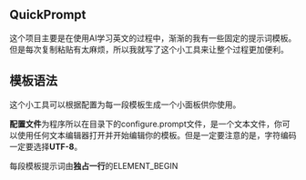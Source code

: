 ## QuickPrompt 

这个项目主要是在使用AI学习英文的过程中，渐渐的我有一些固定的提示词模板。但是每次复制粘贴有太麻烦，所以我就写了这个小工具来让整个过程更加便利。

## 模板语法

这个小工具可以根据配置为每一段模板生成一个小面板供你使用。

**配置文件**为程序所以在目录下的configure.prompt文件，是一个文本文件，你可以使用任何文本编辑器打开并开始编辑你的模板。但是一定要注意的是，字符编码一定要选择**UTF-8**。

每段模板提示词由**独占一行**的ELEMENT_BEGIN <title>开头，独占一行的ELEMENT_END结尾。中间若干行就是你的提示词模板。例如：

```
ELEMENT_BEGIN 单词学习
依据dictionary.cambridge.org/zhs/，给出\_oOS_word_EOo\_ 的原型，词性，词形，用法
ELEMENT_END
```

ELEMENT_BEGIN <title>中的title对应着小窗口的标题，可以提示你这段提示词是干什么用的。

提示词模板中可以使用\_oOS_name_EOo_ 来进行占位，中间name可以自己更换，每一个不同name都会在小空间中生成一个可输入的位置。name也会显示在其中。比如：

```txt
ELEMENT_BEGIN 句子中词的意思
依据dictionary.cambridge.org，给出 _oOS_句子_EOo_ 的翻译，
并分析_oOS_句子_EOo_中的 _oOS_word_EOo_ 的意思。
ELEMENT_END
```

对应的小窗口样式就是

<img src="doc/images/Readme/image-20230920145025025.png" alt="image-20230920145025025" style="zoom: 150%;" />

可以看到，两个\_oOS\_句子\_EOo\_ 生成了一个输入空间。

在doc中有一个示例模板文件。



程序的qss文件是从[GTRONICK/QSS: QT Style Sheets templates (github.com)](https://github.com/GTRONICK/QSS)复制并修改的。

程序logo是使用网络服务www.designevo.com制作的。

非常感谢！